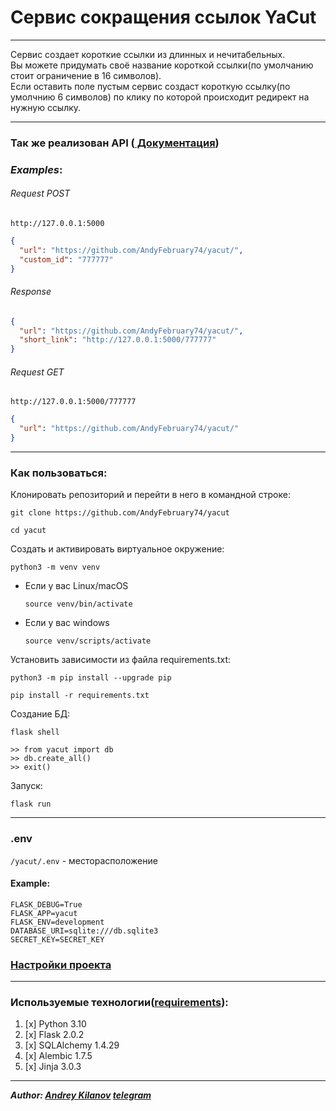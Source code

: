 # Сервис сокращения ссылок  YaCut

---

Сервис создает короткие ссылки из длинных и нечитабельных.  
Вы можете придумать своё название короткой ссылки(по умолчанию стоит ограничение в 16 символов).  
Если оставить поле пустым сервис создаст короткую ссылку(по умолчнию 6 символов) по клику по которой
происходит редирект на нужную ссылку.  

---

### Так же реализован API ([ Документация](https://github.com/AndyFebruary74/yacut/blob/master/openapi.yml))

### _Examples_:


######  _Request POST_

`http://127.0.0.1:5000`

```json
{
  "url": "https://github.com/AndyFebruary74/yacut/",
  "custom_id": "777777"
}
```
###### *Response*

```json
{
  "url": "https://github.com/AndyFebruary74/yacut/",
  "short_link": "http://127.0.0.1:5000/777777"
}
```
###### *Request GET*

`http://127.0.0.1:5000/777777`

```json
{
  "url": "https://github.com/AndyFebruary74/yacut/"
}
```

---

### Как пользоваться:
Клонировать репозиторий и перейти в него в командной строке:

```
git clone https://github.com/AndyFebruary74/yacut
```

```
cd yacut
```

Cоздать и активировать виртуальное окружение:

```
python3 -m venv venv
```

* Если у вас Linux/macOS

    ```
    source venv/bin/activate
    ```

* Если у вас windows

    ```
    source venv/scripts/activate
    ```

Установить зависимости из файла requirements.txt:

```
python3 -m pip install --upgrade pip
```

```
pip install -r requirements.txt
```

Создание БД:

```
flask shell
```

```
>> from yacut import db
>> db.create_all()
>> exit()
```

Запуск:

```
flask run
```

---

### .env

`/yacut/.env` - месторасположение

#### Example:

```
FLASK_DEBUG=True
FLASK_APP=yacut
FLASK_ENV=development
DATABASE_URI=sqlite:///db.sqlite3
SECRET_KEY=SECRET_KEY
```

### [Настройки проекта](https://github.com/AndyFebruary74/yacut/blob/master/settings.py)

---

### Используемые технологии([requirements](https://github.com/AndyFebruary74/yacut/blob/master/requirements.txt)):
1. [x] Python 3.10
2. [x] Flask 2.0.2
3. [x] SQLAlchemy 1.4.29
4. [x] Alembic 1.7.5
5. [x] Jinja 3.0.3

---

**_Author: [Andrey Kilanov](https://github.com/AndyFebruary74/) [telegram](https://t.me/AndyFebruary)_**